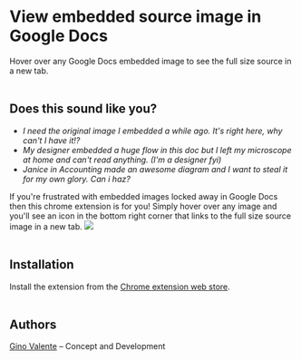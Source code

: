 # View embedded source image in Google Docs

Hover over any Google Docs embedded image to see the full size source in a new tab.
<br />
<br />

## Does this sound like you?

- _I need the original image I embedded a while ago. It's right here, why can't I have it!?_
- _My designer embedded a huge flow in this doc but I left my microscope at home and can't read anything. (I'm a designer fyi)_
- _Janice in Accounting made an awesome diagram and I want to steal it for my own glory. Can i haz?_
  <br />

If you're frustrated with embedded images locked away in Google Docs then this chrome extension is for you! Simply hover over any image and you'll see an icon in the bottom right corner that links to the full size source image in a new tab.
![](images/readme.gif)
<br />
<br />

## Installation

Install the extension from the [Chrome extension web store](https://chrome.google.com/webstore/detail/google-docs-image-viewer/kdlnfjjcbeaehfkoefcgfmnmdocogbja "chrome store install link").
<br />
<br />

## Authors

[Gino Valente](https://www.linkedin.com/in/ginovalente "Gino Valente's Linkedin") – Concept and Development
